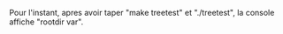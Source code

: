 Pour l'instant, apres avoir taper "make treetest" et "./treetest", la console affiche "rootdir var".
